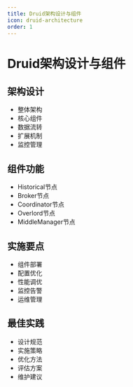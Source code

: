 ```yaml
---
title: Druid架构设计与组件
icon: druid-architecture
order: 1
---
```


# Druid架构设计与组件

## 架构设计
- 整体架构
- 核心组件
- 数据流转
- 扩展机制
- 监控管理

## 组件功能
- Historical节点
- Broker节点
- Coordinator节点
- Overlord节点
- MiddleManager节点

## 实施要点
- 组件部署
- 配置优化
- 性能调优
- 监控告警
- 运维管理

## 最佳实践
- 设计规范
- 实施策略
- 优化方法
- 评估方案
- 维护建议
